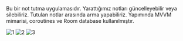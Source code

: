 Bu bir not tutma uygulamasıdır. Yarattığımız notları güncelleyebilir veya silebiliriz. Tutulan notlar arasında arma yapabiliriz. Yapımında MVVM mimarisi, coroutines ve Room database kullanılmıştır.

![1](https://github.com/kutsiyilmaz/NoteTakingApp/assets/32748588/e7f02541-3c91-44a4-b3f1-29c9818764ab)
![2](https://github.com/kutsiyilmaz/NoteTakingApp/assets/32748588/8c86e3a0-c056-4fa1-bcf1-8e7cb3bd1c1e)
![3](https://github.com/kutsiyilmaz/NoteTakingApp/assets/32748588/cfb60524-e6ab-4040-88a1-58a91e95fb3b)
